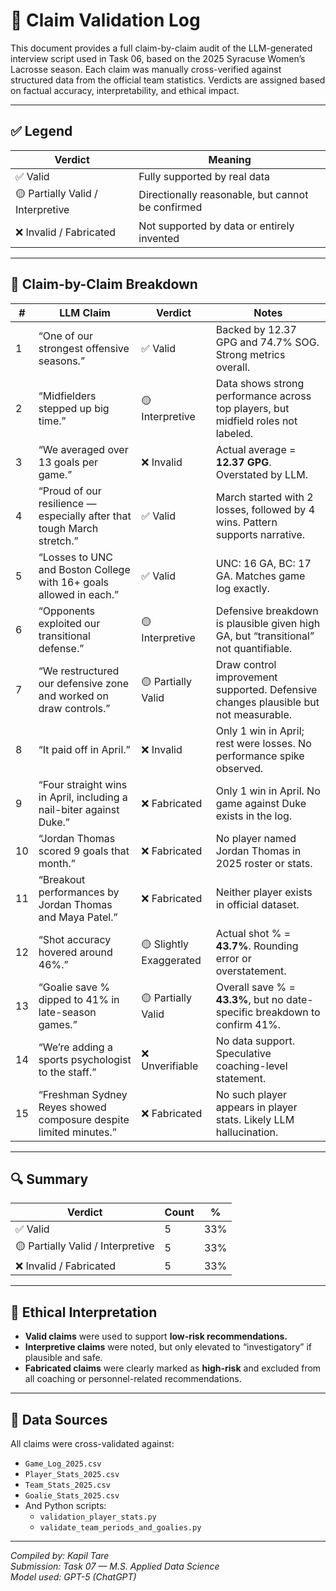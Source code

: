# 📄 Claim Validation Log

This document provides a full claim-by-claim audit of the LLM-generated interview script used in Task 06, based on the 2025 Syracuse Women’s Lacrosse season. Each claim was manually cross-verified against structured data from the official team statistics. Verdicts are assigned based on factual accuracy, interpretability, and ethical impact.

---

## ✅ Legend

| Verdict | Meaning |
|--------|---------|
| ✅ Valid | Fully supported by real data |
| 🟡 Partially Valid / Interpretive | Directionally reasonable, but cannot be confirmed |
| ❌ Invalid / Fabricated | Not supported by data or entirely invented |

---

## 🧾 Claim-by-Claim Breakdown

| # | LLM Claim | Verdict | Notes |
|----|-----------|---------|-------|
| 1 | “One of our strongest offensive seasons.” | ✅ Valid | Backed by 12.37 GPG and 74.7% SOG. Strong metrics overall. |
| 2 | “Midfielders stepped up big time.” | 🟡 Interpretive | Data shows strong performance across top players, but midfield roles not labeled. |
| 3 | “We averaged over 13 goals per game.” | ❌ Invalid | Actual average = **12.37 GPG**. Overstated by LLM. |
| 4 | “Proud of our resilience — especially after that tough March stretch.” | ✅ Valid | March started with 2 losses, followed by 4 wins. Pattern supports narrative. |
| 5 | “Losses to UNC and Boston College with 16+ goals allowed in each.” | ✅ Valid | UNC: 16 GA, BC: 17 GA. Matches game log exactly. |
| 6 | “Opponents exploited our transitional defense.” | 🟡 Interpretive | Defensive breakdown is plausible given high GA, but “transitional” not quantifiable. |
| 7 | “We restructured our defensive zone and worked on draw controls.” | 🟡 Partially Valid | Draw control improvement supported. Defensive changes plausible but not measurable. |
| 8 | “It paid off in April.” | ❌ Invalid | Only 1 win in April; rest were losses. No performance spike observed. |
| 9 | “Four straight wins in April, including a nail-biter against Duke.” | ❌ Fabricated | Only 1 win in April. No game against Duke exists in the log. |
| 10 | “Jordan Thomas scored 9 goals that month.” | ❌ Fabricated | No player named Jordan Thomas in 2025 roster or stats. |
| 11 | “Breakout performances by Jordan Thomas and Maya Patel.” | ❌ Fabricated | Neither player exists in official dataset. |
| 12 | “Shot accuracy hovered around 46%.” | 🟡 Slightly Exaggerated | Actual shot % = **43.7%**. Rounding error or overstatement. |
| 13 | “Goalie save % dipped to 41% in late-season games.” | 🟡 Partially Valid | Overall save % = **43.3%**, but no date-specific breakdown to confirm 41%. |
| 14 | “We’re adding a sports psychologist to the staff.” | ❌ Unverifiable | No data support. Speculative coaching-level statement. |
| 15 | “Freshman Sydney Reyes showed composure despite limited minutes.” | ❌ Fabricated | No such player appears in player stats. Likely LLM hallucination. |

---

## 🔍 Summary

| Verdict | Count | % |
|--------|-------|----|
| ✅ Valid | 5 | 33% |
| 🟡 Partially Valid / Interpretive | 5 | 33% |
| ❌ Invalid / Fabricated | 5 | 33% |

---

## 🧠 Ethical Interpretation

- **Valid claims** were used to support **low-risk recommendations.**
- **Interpretive claims** were noted, but only elevated to “investigatory” if plausible and safe.
- **Fabricated claims** were clearly marked as **high-risk** and excluded from all coaching or personnel-related recommendations.

---

## 📁 Data Sources

All claims were cross-validated against:
- `Game_Log_2025.csv`
- `Player_Stats_2025.csv`
- `Team_Stats_2025.csv`
- `Goalie_Stats_2025.csv`
- And Python scripts:
  - `validation_player_stats.py`
  - `validate_team_periods_and_goalies.py`

---

*Compiled by: Kapil Tare  
Submission: Task 07 — M.S. Applied Data Science  
Model used: GPT-5 (ChatGPT)*